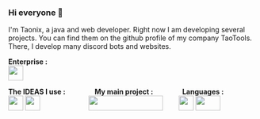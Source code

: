 ### Hi everyone 👋

I'm Taonix, a java and web developer. Right now I am developing several projects. You can find them on the github profile of my company TaoTools. There, I develop many discord bots and websites.

**Enterprise :** <br>
<img width="30px" height="30px" src="https://avatars2.githubusercontent.com/u/68148666?s=88&v=4">


**The IDEAS I use :**&nbsp;&nbsp;&nbsp;&nbsp;&nbsp;&nbsp;&nbsp;&nbsp;&nbsp;&nbsp;&nbsp;&nbsp;&nbsp;&nbsp;&nbsp;**My main project :**&nbsp;&nbsp;&nbsp;&nbsp;&nbsp;&nbsp;&nbsp;&nbsp;&nbsp;&nbsp;&nbsp;&nbsp;&nbsp;&nbsp;&nbsp;**Languages :**<br>
[<img width="30px" height="30px" src="https://upload.wikimedia.org/wikipedia/commons/thumb/d/d5/IntelliJ_IDEA_Logo.svg/1024px-IntelliJ_IDEA_Logo.svg.png">](https://www.jetbrains.com/fr-fr/idea/)
[<img width="30px" height="30px" src="https://upload.wikimedia.org/wikipedia/commons/thumb/9/9a/Visual_Studio_Code_1.35_icon.svg/1200px-Visual_Studio_Code_1.35_icon.svg.png">](https://code.visualstudio.com/)&nbsp;&nbsp;&nbsp;&nbsp;&nbsp;&nbsp;&nbsp;&nbsp;&nbsp;&nbsp;&nbsp;&nbsp;&nbsp;&nbsp;&nbsp;&nbsp;&nbsp;&nbsp;&nbsp;&nbsp;&nbsp;&nbsp;&nbsp;&nbsp;&nbsp;[<img class="book" width="150px" height="30px" src="https://github.com/taonix/Taonix/blob/main/JavaUtilsLogo.png?raw=true">](https://github.com/taonix/JavaUtils)&nbsp;&nbsp;&nbsp;&nbsp;&nbsp;&nbsp;&nbsp;&nbsp;<img width="30px" height="30px" src="https://cdn.iconscout.com/icon/free/png-512/france-flag-country-nation-empire-36011.png">
<img width="50px" height="30px" src="https://github.com/taonix/Taonix/blob/main/flag.png?raw=true">

